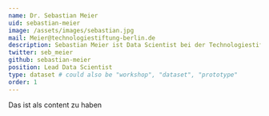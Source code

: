 ```yaml
---
name: Dr. Sebastian Meier
uid: sebastian-meier
image: /assets/images/sebastian.jpg
mail: Meier@technologiestiftung-berlin.de
description: Sebastian Meier ist Data Scientist bei der Technologiestiftung Berlin. Er studierte Kommunikations-, Interface-Design und promovierte im Bereich der Geoinformatik an der Uni Potsdam. Der Fokus von Sebastians Arbeit liegt auf der Analyse und Visualisierung räumlicher Daten, sowie menschzentrierter Perspektiven bei der Entwicklung von Mensch-Maschine-Schnittstellen.
twitter: seb_meier
github: sebastian-meier
position: Lead Data Scientist
type: dataset # could also be "workshop", "dataset", "prototype"
order: 1
---
```



Das ist als content zu haben
